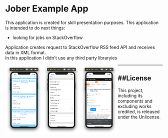 #  Jober Example App

This application is created for skill presentation purposes.
This application is intended to do next things: 
* looking for jobs on StackOverflow 

Application creates request to StackOverflow RSS feed API and receives data in XML format.  
In this application I didn't use any third party libraryies  


<img src="images/screenshootMainView.png" align="left" width="120">
<img src="images/screenshootParametersView.png" align="left" width="120">
<img src="images/screenshootWebPage.png" align="left" width="120">

***

##License
---
This project, including its components and excluding works credited, is released under the Unlicense.

